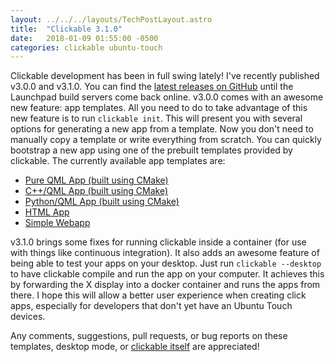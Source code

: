 ```yaml
---
layout: ../../../layouts/TechPostLayout.astro
title:  "Clickable 3.1.0"
date:   2018-01-09 01:55:00 -0500
categories: clickable ubuntu-touch
---
```


Clickable development has been in full swing lately! I've recently published
v3.0.0 and v3.1.0. You can find the [latest releases on GitHub](https://github.com/bhdouglass/clickable/releases)
until the Launchpad build servers come back online.
v3.0.0 comes with an awesome new feature: app templates. All you need to do to
take advantage of this new feature is to run `clickable init`. This will present
you with several options for generating a new app from a template. Now you don't
need to manually copy a template or write everything from scratch. You can
quickly bootstrap a new app using one of the prebuilt templates provided by
clickable. The currently available app templates are:

- [Pure QML App (built using CMake)](https://github.com/bhdouglass/ut-app-pure-qml-cmake-template)
- [C++/QML App (built using CMake)](https://github.com/bhdouglass/ut-app-cmake-template)
- [Python/QML App (built using CMake)](https://github.com/bhdouglass/ut-app-python-cmake-template)
- [HTML App](https://github.com/bhdouglass/ut-app-html-template)
- [Simple Webapp](https://github.com/bhdouglass/ut-app-webapp-template)

v3.1.0 brings some fixes for running clickable inside a container (for use with
things like continuous integration). It also adds an awesome feature of being
able to test your apps on your desktop. Just run `clickable --desktop`
to have clickable compile and run the app on your computer. It achieves this
by forwarding the X display into a docker container and runs the apps from there.
I hope this will allow a better user experience when creating click apps,
especially for developers that don't yet have an Ubuntu Touch devices.

Any comments, suggestions, pull requests, or bug reports on these templates,
desktop mode,  or [clickable itself](https://github.com/bhdouglass/clickable/issues)
are appreciated!
